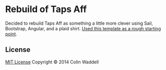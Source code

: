 # Rebuild of Taps Aff #

Decided to rebuild Taps Aff as something a little more clever using Sail, Bootstrap, Angular, and a plaid shirt. [Used this template as a rough starting point](https://github.com/cgmartin/sailsjs-angularjs-bootstrap-example).

## License ##

[MIT License](http://cgm.mit-license.org/)  Copyright © 2014 Colin Waddell

